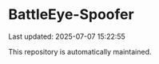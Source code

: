 # BattleEye-Spoofer

Last updated: 2025-07-07 15:22:55

This repository is automatically maintained.
